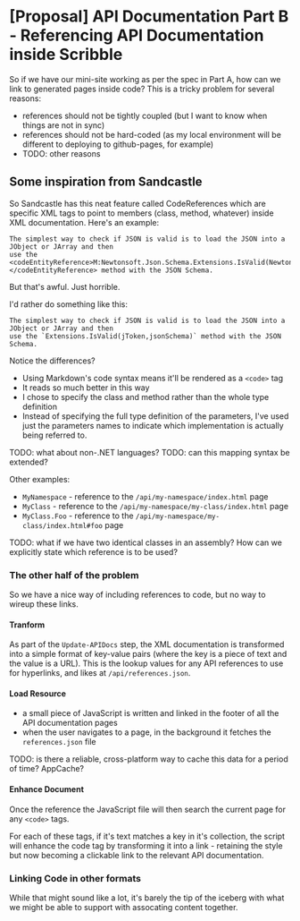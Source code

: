 # [Proposal] API Documentation Part B - Referencing API Documentation inside Scribble

So if we have our mini-site working as per the spec in Part A, how can we link to generated pages inside code? This is a tricky problem for several reasons:

 - references should not be tightly coupled (but I want to know when things are not in sync)
 - references should not be hard-coded (as my local environment will be different to deploying to github-pages, for example)
 - TODO: other reasons

## Some inspiration from Sandcastle

So Sandcastle has this neat feature called CodeReferences which are specific XML tags to point to members (class, method, whatever) inside XML documentation. Here's an example:

```
The simplest way to check if JSON is valid is to load the JSON into a JObject or JArray and then
use the <codeEntityReference>M:Newtonsoft.Json.Schema.Extensions.IsValid(Newtonsoft.Json.Linq.JToken,Newtonsoft.Json.Schema.JsonSchema)</codeEntityReference> method with the JSON Schema.
```

But that's awful. Just horrible. 

I'd rather do something like this:

```
The simplest way to check if JSON is valid is to load the JSON into a JObject or JArray and then
use the `Extensions.IsValid(jToken,jsonSchema)` method with the JSON Schema.
```

Notice the differences?

 - Using Markdown's code syntax means it'll be rendered as a `<code>` tag
 - It reads so much better in this way
 - I chose to specify the class and method rather than the whole type definition
 - Instead of specifying the full type definition of the parameters, I've used just the parameters names to indicate which implementation is actually being referred to.

TODO: what about non-.NET languages?
TODO: can this mapping syntax be extended?

Other examples:

 - `MyNamespace` - reference to the `/api/my-namespace/index.html` page
 - `MyClass` - reference to the `/api/my-namespace/my-class/index.html` page
 - `MyClass.Foo` - reference to the `/api/my-namespace/my-class/index.html#foo` page

TODO: what if we have two identical classes in an assembly? How can we explicitly state which reference is to be used?

### The other half of the problem

So we have a nice way of including references to code, but no way to wireup these links.

#### Tranform

As part of the `Update-APIDocs` step, the XML documentation is transformed into a simple format of key-value pairs (where the key is a piece of text and the value is a URL). This is the lookup values for any API references to use for hyperlinks, and likes at `/api/references.json`.

#### Load Resource

 - a small piece of JavaScript is written and linked in the footer of all the API documentation pages
 - when the user navigates to a page, in the background it fetches the `references.json` file  

 TODO: is there a reliable, cross-platform way to cache this data for a period of time? AppCache?

#### Enhance Document

Once the reference the JavaScript file will then search the current page for any `<code>` tags.

For each of these tags, if it's text matches a key in it's collection, the script will enhance the code tag by transforming it into a link - retaining the style but now becoming a clickable link to the relevant API documentation.

### Linking Code in other formats

While that might sound like a lot, it's barely the tip of the iceberg with what we might be able to support with assocating content together.

